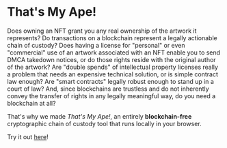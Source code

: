 # That's My Ape!

Does owning an NFT grant you any real ownership of the artwork it represents? Do transactions on a blockchain represent a legally actionable chain of custody? Does having a license for "personal" or even "commercial" use of an artwork associated with an NFT enable you to send DMCA takedown notices, or do those rights reside with the original author of the artwork? Are "double spends" of intellectual property licenses really a problem that needs an expensive technical solution, or is simple contract law enough? Are "smart contracts" legally robust enough to stand up in a court of law? And, since blockchains are trustless and do not inherently convey the transfer of rights in any legally meaningful way, do you need a blockchain at all?

That's why we made *That's My Ape!*, an entirely **blockchain-free** cryptographic chain of custody tool that runs locally in your browser.

Try it out [here](https://thatsmyape.com)!
